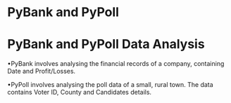 # PyBank and PyPoll

# PyBank and PyPoll Data Analysis

•PyBank involves analysing the financial records of a company, containing Date and Profit/Losses.

•PyPoll involves analysing the poll data of a small, rural town. The data contains Voter ID, County and Candidates details.
